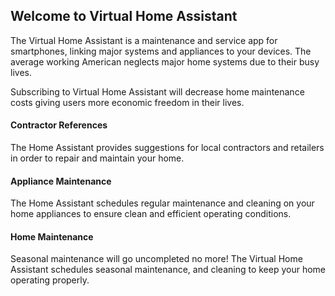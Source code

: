 ## Welcome to Virtual Home Assistant

The Virtual Home Assistant is a maintenance and service app for smartphones, linking major systems and appliances to your devices. The average working American neglects major home systems due to their busy lives. 

Subscribing to Virtual Home Assistant  will decrease home maintenance costs giving users more economic freedom in their lives.

#### Contractor References

The Home Assistant provides suggestions for local contractors and retailers in order to repair and maintain your home.

#### Appliance Maintenance

The Home Assistant schedules regular maintenance and cleaning on your home appliances to ensure clean and efficient operating conditions.

#### Home Maintenance

Seasonal maintenance will go uncompleted no more! The Virtual Home Assistant schedules seasonal maintenance, and cleaning to keep your home operating properly.
